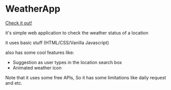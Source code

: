# WeatherApp

[Check it out!](http://weather.pouyadh.ir)

it's simple web application to check the weather status of a location

it uses basic stuff (HTML/CSS/Vanilla Javascript)

also has some cool features like: 
- Suggestion as user types in the location search box 
- Animated weather icon

Note that it uses some free APIs, So it has some limitations like daily request and etc.
